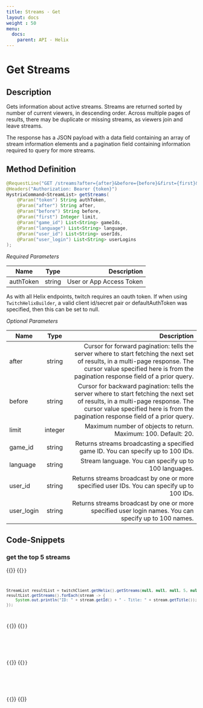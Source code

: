 ```yaml
---
title: Streams - Get
layout: docs
weight : 50
menu: 
  docs:
    parent: API - Helix
---
```


# Get Streams

## Description

Gets information about active streams. Streams are returned sorted by number of current viewers, in descending order. Across multiple pages of results, there may be duplicate or missing streams, as viewers join and leave streams.

The response has a JSON payload with a data field containing an array of stream information elements and a pagination field containing information required to query for more streams.

## Method Definition

```java
@RequestLine("GET /streams?after={after}&before={before}&first={first}&game_id={game_id}&language={language}&user_id={user_id}&user_login={user_login}")
@Headers("Authorization: Bearer {token}")
HystrixCommand<StreamList> getStreams(
    @Param("token") String authToken,
    @Param("after") String after,
    @Param("before") String before,
    @Param("first") Integer limit,
    @Param("game_id") List<String> gameIds,
    @Param("language") List<String> language,
    @Param("user_id") List<String> userIds,
    @Param("user_login") List<String> userLogins
);
```

*Required Parameters*

| Name          | Type      | Description  |
| ------------- |:---------:| -----------------:|
| authToken     | string    | User or App Access Token |

As with all Helix endpoints, twitch requires an oauth token. If when using `TwitchHelixBuilder`, a valid client id/secret pair or defaultAuthToken was specified, then this can be set to null.

*Optional Parameters*

| Name          | Type      | Description  |
| ------------- |:---------:| -----------------:|
| after | string | Cursor for forward pagination: tells the server where to start fetching the next set of results, in a multi-page response. The cursor value specified here is from the pagination response field of a prior query. |
| before | string | Cursor for backward pagination: tells the server where to start fetching the next set of results, in a multi-page response. The cursor value specified here is from the pagination response field of a prior query. |
| limit | integer | Maximum number of objects to return. Maximum: 100. Default: 20. |
| game_id | string |  	Returns streams broadcasting a specified game ID. You can specify up to 100 IDs. |
| language | string | Stream language. You can specify up to 100 languages. |
| user_id | string | Returns streams broadcast by one or more specified user IDs. You can specify up to 100 IDs. |
| user_login | string | Returns streams broadcast by one or more specified user login names. You can specify up to 100 names. |


## Code-Snippets

### get the top 5 streams

{{<codeblocks>}}
{{<code Java>}}
```java
StreamList resultList = twitchClient.getHelix().getStreams(null, null, null, 5, null, null, null, null).execute();
resultList.getStreams().forEach(stream -> {
    System.out.println("ID: " + stream.getId() + " - Title: " + stream.getTitle());
});
```
{{</code>}}
{{<code Groovy>}}
```groovy

```
{{</code>}}
{{<code Kotlin>}}
```kotlin

```
{{</code>}}
{{</codeblocks>}}
